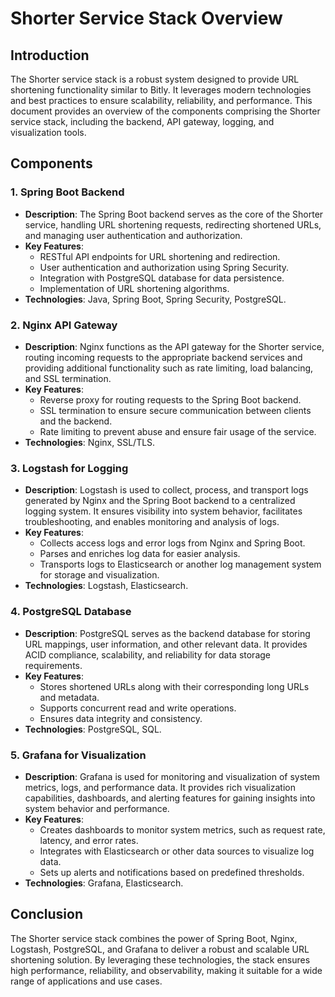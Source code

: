 # Shorter Service Stack Overview

## Introduction
The Shorter service stack is a robust system designed to provide URL shortening functionality similar to Bitly. It leverages modern technologies and best practices to ensure scalability, reliability, and performance. This document provides an overview of the components comprising the Shorter service stack, including the backend, API gateway, logging, and visualization tools.

## Components

### 1. Spring Boot Backend
- **Description**: The Spring Boot backend serves as the core of the Shorter service, handling URL shortening requests, redirecting shortened URLs, and managing user authentication and authorization.
- **Key Features**:
    - RESTful API endpoints for URL shortening and redirection.
    - User authentication and authorization using Spring Security.
    - Integration with PostgreSQL database for data persistence.
    - Implementation of URL shortening algorithms.
- **Technologies**: Java, Spring Boot, Spring Security, PostgreSQL.

### 2. Nginx API Gateway
- **Description**: Nginx functions as the API gateway for the Shorter service, routing incoming requests to the appropriate backend services and providing additional functionality such as rate limiting, load balancing, and SSL termination.
- **Key Features**:
    - Reverse proxy for routing requests to the Spring Boot backend.
    - SSL termination to ensure secure communication between clients and the backend.
    - Rate limiting to prevent abuse and ensure fair usage of the service.
- **Technologies**: Nginx, SSL/TLS.

### 3. Logstash for Logging
- **Description**: Logstash is used to collect, process, and transport logs generated by Nginx and the Spring Boot backend to a centralized logging system. It ensures visibility into system behavior, facilitates troubleshooting, and enables monitoring and analysis of logs.
- **Key Features**:
    - Collects access logs and error logs from Nginx and Spring Boot.
    - Parses and enriches log data for easier analysis.
    - Transports logs to Elasticsearch or another log management system for storage and visualization.
- **Technologies**: Logstash, Elasticsearch.

### 4. PostgreSQL Database
- **Description**: PostgreSQL serves as the backend database for storing URL mappings, user information, and other relevant data. It provides ACID compliance, scalability, and reliability for data storage requirements.
- **Key Features**:
    - Stores shortened URLs along with their corresponding long URLs and metadata.
    - Supports concurrent read and write operations.
    - Ensures data integrity and consistency.
- **Technologies**: PostgreSQL, SQL.

### 5. Grafana for Visualization
- **Description**: Grafana is used for monitoring and visualization of system metrics, logs, and performance data. It provides rich visualization capabilities, dashboards, and alerting features for gaining insights into system behavior and performance.
- **Key Features**:
    - Creates dashboards to monitor system metrics, such as request rate, latency, and error rates.
    - Integrates with Elasticsearch or other data sources to visualize log data.
    - Sets up alerts and notifications based on predefined thresholds.
- **Technologies**: Grafana, Elasticsearch.

## Conclusion
The Shorter service stack combines the power of Spring Boot, Nginx, Logstash, PostgreSQL, and Grafana to deliver a robust and scalable URL shortening solution. By leveraging these technologies, the stack ensures high performance, reliability, and observability, making it suitable for a wide range of applications and use cases.
